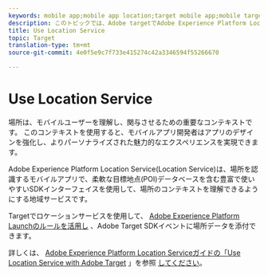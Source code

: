 ```yaml
---
keywords: mobile app;mobile app location;target mobile app;mobile target locations;location service;adobe experience cloud location service;pois;points of interest;sdk;location
description: このトピックでは、Adobe targetでAdobe Experience Platform Location Serviceを使用する方法の概要を説明します。
title: Use Location Service
topic: Target
translation-type: tm+mt
source-git-commit: 4e0f5e9c7f733e415274c42a3346594f55266670

---
```



# Use Location Service

場所は、モバイルユーザーを理解し、関与させるための重要なコンテキストです。 このコンテキストを使用すると、モバイルアプリ開発者はアプリのデザインを強化し、よりパーソナライズされた魅力的なエクスペリエンスを実現できます。

Adobe Experience Platform Location Service(Location Service)は、場所を認識するモバイルアプリで、柔軟な目標地点(POI)データベースを含む豊富で使いやすいSDKインターフェイスを使用して、場所のコンテキストを理解できるようにする地域サービスです。

Targetでロケーションサービスを使用して、 [Adobe Experience Platform Launchのルールを活用し](https://docs.adobe.com/content/help/en/launch/using/overview.html) 、Adobe Target SDKイベントに場所データを添付できます。

詳しくは、 [Adobe Experience Platform Location Serviceガイドの「Use Location Service with Adobe Target](https://docs.adobe.com/content/help/en/places/using/use-places-with-other-solutions/places-target/places-target.html) 」を参照 [してください](https://docs.adobe.com/content/help/en/places/using/home.html)。
